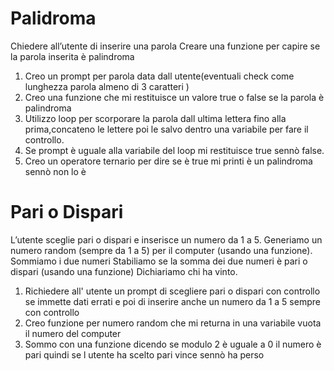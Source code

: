 # Palidroma

Chiedere all’utente di inserire una parola
Creare una funzione per capire se la parola inserita è palindroma

1. Creo un prompt per parola data dall utente(eventuali check come lunghezza parola almeno di 3 caratteri )
2. Creo una funzione che mi restituisce un valore true o false se la parola è palindroma
3. Utilizzo loop per scorporare la parola dall ultima lettera fino alla prima,concateno le lettere poi le salvo dentro una variabile per fare il controllo.
4. Se prompt è uguale alla variabile del loop mi restituisce true sennò false.
5. Creo un operatore ternario per dire se è true mi printi è un palindroma sennò non lo è

# Pari o Dispari
L’utente sceglie pari o dispari e inserisce un numero da 1 a 5.
Generiamo un numero random (sempre da 1 a 5) per il computer (usando una funzione).
Sommiamo i due numeri
Stabiliamo se la somma dei due numeri è pari o dispari (usando una funzione)
Dichiariamo chi ha vinto.

1. Richiedere all' utente un prompt di scegliere pari o dispari con controllo se immette dati errati e poi di inserire anche un numero da 1 a 5 sempre con controllo
2. Creo funzione per numero random che mi returna in una variabile vuota il numero del computer 
3. Sommo con una funzione dicendo se modulo 2 è uguale a 0 il numero è pari quindi se l utente ha scelto pari vince sennò ha perso